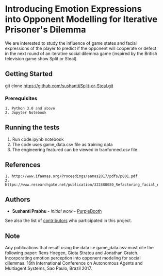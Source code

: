 # Introducing Emotion Expressions into Opponent Modelling for Iterative Prisoner's Dilemma

We are interested to study the influence of game states and facial expressions of the player to predict if the opponent will cooperate or defect in the next round of an iterative social dilemma game (inspired by the British television game show Split or Steal).

## Getting Started

git clone https://github.com/sushanti/Split-or-Steal.git

### Prerequisites

```
1. Python 3.0 and above
2. Jupyter Notebook
```

## Running the tests

1. Run code.ipynb notebook
2. The code uses game_data.csv file as training data
3. The engineering featured can be viewed in tranformed.csv file

## References

```
1. http://www.ifaamas.org/Proceedings/aamas2017/pdfs/p801.pdf
2. https://www.researchgate.net/publication/322880080_Refactoring_facial_expressions_An_automatic_analysis_of_natural_occurring_facial_expressions_in_iterative_social_dilemma
```

## Authors

* **Sushanti Prabhu** - *Initial work* - [PurpleBooth](https://github.com/PurpleBooth)

See also the list of [contributors](https://github.com/your/project/contributors) who participated in this project.

## Note

Any publications that result using the data i.e game_data.csv must cite the following paper:
Rens Hoegen, Giota Stratou and Jonathan Gratch. Incorporating emotion perception into opponent modeling for social dilemmas. 16th International Conference on Autonomous Agents and Multiagent Systems, Sao Paulo, Brazil 2017.
